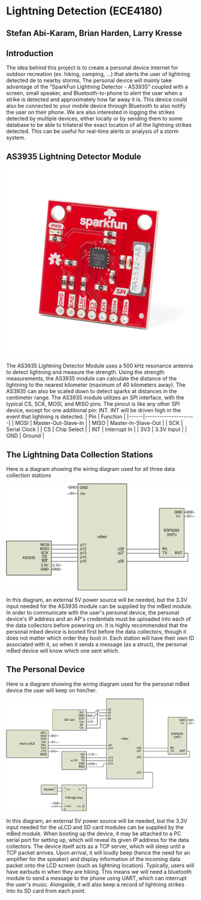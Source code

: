# Lightning Detection (ECE4180)
## Stefan Abi-Karam, Brian Harden, Larry Kresse
## Introduction
The idea behind this project is to create a personal device internet for outdoor recreation (ex. hiking, camping, ...) that alerts the user of lightning detected de to nearby storms. The personal device will mainly take advantage of the “SparkFun Lightning Detector - AS3935” coupled with a screen, small speaker, and Bluetooth-to-phone to alert the user when a strike is detected and approximately how far away it is. This device could also be connected to your mobile device through Bluetooth to also notify the user on their phone. We are also interested in logging the strikes detected by multiple devices,  either locally or by sending them to some database to be able to trilateral the exact location of all the lightning strikes detected. This can be useful for real-time alerts or analysis of a storm system.
## AS3935 Lightning Detector Module

![AS3935 Lightning Detection Module](https://github.com/StarmanUltra/ECE4180_FINAL/blob/main/images/as3935.jpg?raw=true)

The AS3935 Lightning Detector Module uses a 500 kHz resonance antenna to detect lightning and measure the strength. Using the strength measurements, the AS3935 module can calculate the distance of the lightning to the nearest kilometer (maximum of 40 kilometers away). The AS3935 can also be scaled down to detect sparks at distances in the centimeter range.
The AS3935 module utilizes an SPI interface, with the typical CS, SCK, MOSI, and MISO pins. The pinout is like any other SPI device, except for one additional pin: INT. INT will be driven high in the event that lightning is detected.
| Pin  | Function            |
|------|---------------------|
| MOSI | Master-Out-Slave-In |
| MISO | Master-In-Slave-Out |
| SCK  | Serial Clock        |
| CS   | Chip Select         |
| INT  | Interrupt In        |
| 3V3  | 3.3V Input          |
| GND  | Ground              |
## The Lightning Data Collection Stations
Here is a diagram showing the wiring diagram used for all three data collection stations

![Data Collection Station](https://github.com/StarmanUltra/ECE4180_FINAL/blob/main/images/data_collector_schematic.png?raw=true)

In this diagram, an external 5V power source will be needed, but the 3.3V input needed for the AS3935 module can be supplied by the mBed module. 
In order to communicate with the user's personal device, the personal device's IP address and an AP's credentials must be uploaded into each of the data collectors before powering on. It is highly recommended that the personal mbed device is booted first before the data collectors, though it does not matter which order they boot in.
Each station will have their own ID associated with it, so when it sends a message (as a struct), the personal mBed device will know which one sent which.
## The Personal Device
Here is a diagram showing the wiring diagram used for the personal mBed device the user will keep on him/her.

![Personal Device](https://github.com/StarmanUltra/ECE4180_FINAL/blob/main/images/personal_mbed_schematic.png?raw=true)

In this diagram, an external 5V power source will be needed, but the 3.3V input needed for the uLCD and SD card modules can be supplied by the mBed module. 
When booting up the device, it may be attached to a PC serial port for setting up, which will reveal its given IP address for the data collectors. The device itself acts as a TCP server, which will sleep until a TCP packet arrives. Upon arrival, it will loudly beep (hence the need for an amplifier for the speaker) and display information of the incoming data packet onto the LCD screen (such as lightning location). Typically, users will have earbuds in when they are hiking. This means we will need a bluetooth module to send a message to the phone using UART, which can interrupt the user's music. Alongside, it will also keep a record of lightning strikes into its SD card from each point.

